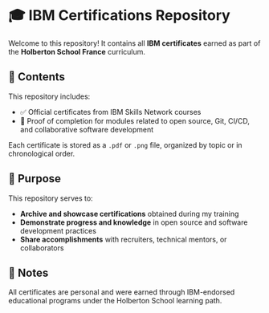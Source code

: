 # 🎓 IBM Certifications Repository

Welcome to this repository! It contains all **IBM certificates** earned as part of the **Holberton School France** curriculum.

## 📂 Contents

This repository includes:
- ✅ Official certificates from IBM Skills Network courses
- 📁 Proof of completion for modules related to open source, Git, CI/CD, and collaborative software development

Each certificate is stored as a `.pdf` or `.png` file, organized by topic or in chronological order.

## 🎯 Purpose

This repository serves to:
- **Archive and showcase certifications** obtained during my training
- **Demonstrate progress and knowledge** in open source and software development practices
- **Share accomplishments** with recruiters, technical mentors, or collaborators

## 🧾 Notes

All certificates are personal and were earned through IBM-endorsed educational programs under the Holberton School learning path.
